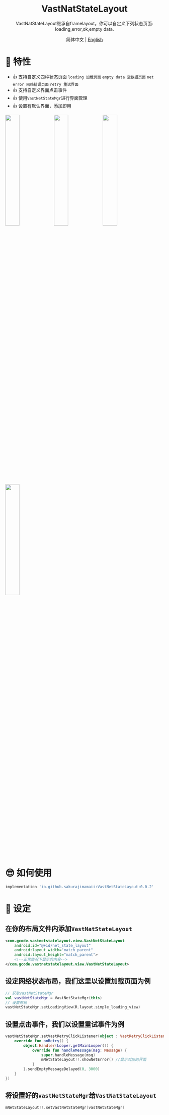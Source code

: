<h1 align="center">VastNatStateLayout</h1>

<p align="center">VastNatStateLayout继承自framelayout。你可以自定义下列状态页面: loading,error,ok,empty data.</p>

<p align="center">简体中文 | <a href="https://github.com/SakurajimaMaii/VastUtils/blob/master/libraries/VastNetStateLayout/README.md">English</a></p>

# 💫 特性

- 👍 支持自定义四种状态页面 `loading 加载页面` `empty data 空数据页面` `net error 网络错误页面` `retry 重试界面`
- 👍 支持自定义界面点击事件
- 👍 使用`VastNetStateMgr`进行界面管理
- 👍 设置有默认界面，添加即用
<div>
	<image src="https://img-blog.csdnimg.cn/07db693ac8154e968cc7dbbd8f95ef3e.jpg" width="30%"/>
	<image src="https://img-blog.csdnimg.cn/a270b3dd21554189a07ac50e3a426c6f.jpg" width="30%"/>
	<image src="https://img-blog.csdnimg.cn/6925a02f78cd46e2904bf524b74d1c3e.jpg" width="30%"/>
	<image src="https://img-blog.csdnimg.cn/e3d521f969014a2387c8ff4348c47800.jpg" width="30%"/>
</div>

# 😎 如何使用

```gradle
implementation 'io.github.sakurajimamaii:VastNetStateLayout:0.0.2'
```

# 🤔 设定

## 在你的布局文件内添加`VastNatStateLayout`

```xml
<com.gcode.vastnetstatelayout.view.VastNetStateLayout
    android:id="@+id/net_state_layout"
    android:layout_width="match_parent"
    android:layout_height="match_parent">
    <!--正常情况下显示的内容-->
</com.gcode.vastnetstatelayout.view.VastNetStateLayout>
```

## 设定网络状态布局，我们这里以设置加载页面为例

```kotlin
// 获取vastNetStateMgr
val vastNetStateMgr = VastNetStateMgr(this)
// 设置布局
vastNetStateMgr.setLoadingView(R.layout.simple_loading_view)
```

## 设置点击事件，我们以设置重试事件为例

```kotlin
vastNetStateMgr.setVastRetryClickListener(object : VastRetryClickListener {
    override fun onRetry() {
        object:Handler(Looper.getMainLooper()) {
            override fun handleMessage(msg: Message) {
                super.handleMessage(msg)
                mNetStateLayout!!.showNetError() //显示对应的界面
            }
        }.sendEmptyMessageDelayed(0, 3000)
    }
})
```

## 将设置好的`vastNetStateMgr`给`VastNatStateLayout`

```kotlin
mNetStateLayout!!.setVastNetStateMgr(vastNetStateMgr)
```